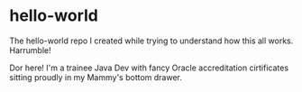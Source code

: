 # hello-world
The hello-world repo I created while trying to understand how this all works. Harrumble!

Dor here! I'm a trainee Java Dev with fancy Oracle accreditation cirtificates sitting proudly in my Mammy's bottom drawer. 
